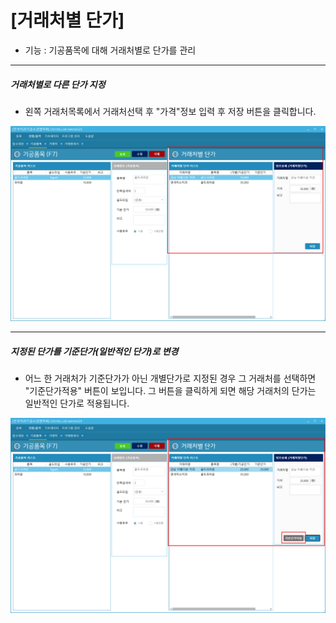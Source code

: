 # [거래처별 단가]
* 기능 : 기공품목에 대해 거래처별로 단가를 관리

---
##### 거래처별로 다른 단가 지정
* 왼쪽 거래처목록에서 거래처선택 후 "가격"정보 입력 후 저장 버튼을 클릭합니다.

![거래처별단가](img/거래처별단가.png)

---
##### 지정된 단가를 기준단가(일반적인 단가)로 변경
* 어느 한 거래처가 기준단가가 아닌 개별단가로 지정된 경우 그 거래처를 선택하면 "기준단가적용" 버튼이 보입니다.  그 버튼을 클릭하게 되면 해당 거래처의 단가는 일반적인 단가로 적용됩니다.

![거래처별단가](img/거래처별단가_적용예.png)
